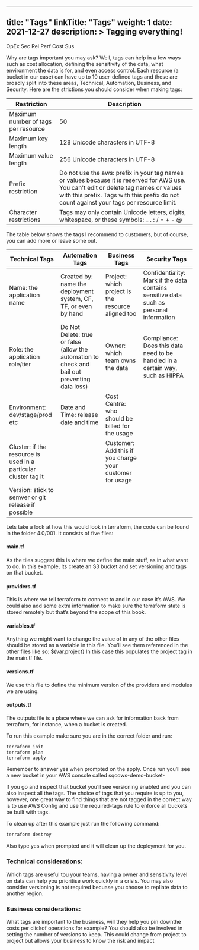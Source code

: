 
---
title: "Tags"
linkTitle: "Tags"
weight: 1
date: 2021-12-27
description: >
  Tagging everything!
---
<span class=opex-on>OpEx</span>
<span class=sec-sec>Sec</span>
<span class=rel-off>Rel</span>
<span class=perf-off>Perf</span>
<span class=cost-sec>Cost</span>
<span class=sus-off>Sus</span>

Why are tags important you may ask? Well, tags can help in a few ways such as cost allocation, defining the sensitivity of the data, what environment the data is for, and even access control. Each resource (a bucket in our case) can have up to 10 user-defined tags and these are broadly split into these areas, Technical, Automation, Business, and Security. Here are the strictions you should consider when making tags:

|Restriction | Description |
|------------|-------------|
|Maximum number of tags per resource | 50 |
|Maximum key length | 128 Unicode characters in UTF-8 |
|Maximum value length | 256 Unicode characters in UTF-8 |
|Prefix restriction | Do not use the aws: prefix in your tag names or values because it is reserved for AWS use. You can't edit or delete tag names or values with this prefix. Tags with this prefix do not count against your tags per resource limit. |
|Character restrictions | Tags may only contain Unicode letters, digits, whitespace, or these symbols: _ . : / = + - @ |

The table below shows the tags I recommend to customers, but of course, you can add more or leave some out.

| Technical Tags | Automation Tags | Business Tags | Security Tags |
|----------------|-----------------|---------------|---------------|
|Name: the application name| Created by: name the deployment system, CF, TF, or even by hand | Project: which project is the resource aligned too | Confidentiality: Mark if the data contains sensitive data such as personal information |
| Role: the application role/tier | Do Not Delete: true or false (allow the automation to check and bail out preventing data loss) | Owner: which team owns the data | Compliance: Does this data need to be handled in a certain way, such as HIPPA |
|Environment: dev/stage/prod etc| Date and Time: release date and time| Cost Centre: who should be billed for the usage| |
|Cluster: if the resource is used in a particular cluster tag it| | Customer: Add this if you charge your customer for usage| |
|Version: stick to semver or git release if possible| | | |

Lets take a look at how this would look in terraform, the code can be found in the folder 4.0/001. It consists of five files:
#### main.tf
As the tiles suggest this is where we define the main stuff, as in what want to do. In this example, its create an S3 bucket and set versioning and tags on that bucket.
#### providers.tf
This is where we tell terraform to connect to and in our case it’s AWS. We could also add some extra information to make sure the terraform state is stored remotely but that’s beyond the scope of this book.
#### variables.tf
Anything we might want to change the value of in any of the other files should be stored as a variable in this file. You’ll see them referenced in the other files like so: ${var.project}
In this case this populates the project tag in the main.tf file.
#### versions.tf
We use this file to define the minimum version of the providers and modules we are using.
#### outputs.tf
The outputs file is a place where we can ask for information back from terraform, for instance, when a bucket is created.

To run this example make sure you are in the correct folder and run:
  ```bash
  terraform init
  terraform plan
  terraform apply
  ```
Remember to answer yes when prompted on the apply. Once run you’ll see a new bucket in your AWS console called sqcows-demo-bucket-<then a random name>

If you go and inspect that bucket you’ll see versioning enabled and you can also inspect all the tags. The choice of tags that you require is up to you, however, one great way to find things that are not tagged in the correct way is to use AWS Config and use the required-tags rule to enforce all buckets be built with tags.

To clean up after this example just run the following command:
  ```bash
  terraform destroy
  ```
Also type yes when prompted and it will clean up the deployment for you.

### Technical considerations: 
Which tags are useful tou your teams, having a owner and sensitivity level on data can help you prioritise work quickly in a crisis. You may also consider versioning is not required becuase you choose to repliate data to another region.

### Business considerations: 
What tags are important to the business, will they help you pin downthe costs per clickof operations for example? You should also be involved in setting the number of versions to keep. This could change from project to project but allows your business to know the risk and impact







